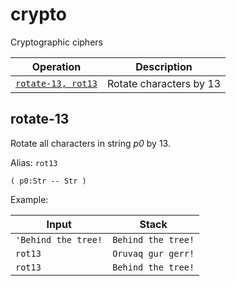 <!-- Document generated by "gen-doc"; DO NOT EDIT -->
# crypto

Cryptographic ciphers

| Operation                 | Description
|---------------------------|---------------
| [`rotate-13, rot13`](#rotate-13) | Rotate characters by 13


## rotate-13

Rotate all characters in string *p0* by 13.

Alias: `rot13`

	( p0:Str -- Str )

Example:

<!-- test: rotate-13 -->

| Input               | Stack
|---------------------|---------------
| `'Behind the tree!` | `Behind the tree!`
| `rot13            ` | `Oruvaq gur gerr!`
| `rot13            ` | `Behind the tree!`

